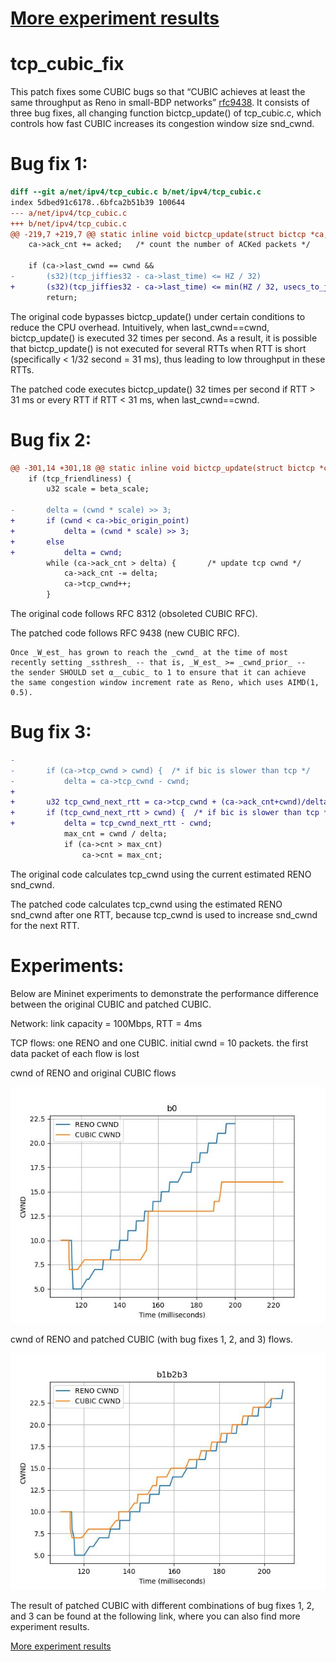 # [More experiment results](more_results.md)

# tcp_cubic_fix

This patch fixes some CUBIC bugs so that  “CUBIC achieves at least the same throughput as Reno in small-BDP networks” [rfc9438](https://www.rfc-editor.org/rfc/rfc9438.html). 
It consists of three bug fixes, all changing function bictcp_update() of tcp_cubic.c, which controls how fast CUBIC increases its congestion window size snd_cwnd. 


# Bug fix 1:


```patch
diff --git a/net/ipv4/tcp_cubic.c b/net/ipv4/tcp_cubic.c
index 5dbed91c6178..6bfca2b51b39 100644
--- a/net/ipv4/tcp_cubic.c
+++ b/net/ipv4/tcp_cubic.c
@@ -219,7 +219,7 @@ static inline void bictcp_update(struct bictcp *ca, u32 cwnd, u32 acked)
 	ca->ack_cnt += acked;	/* count the number of ACKed packets */
 
 	if (ca->last_cwnd == cwnd &&
-	    (s32)(tcp_jiffies32 - ca->last_time) <= HZ / 32)
+	    (s32)(tcp_jiffies32 - ca->last_time) <= min(HZ / 32, usecs_to_jiffies (ca->delay_min)))
 		return;
```

The original code bypasses bictcp_update() under certain conditions to reduce the CPU overhead. Intuitively, when last_cwnd==cwnd, bictcp_update() is executed 32 times per second. As a result, it is possible that bictcp_update() is not executed for several RTTs when RTT is short (specifically < 1/32 second = 31 ms), thus leading to low throughput in these RTTs.

The patched code executes bictcp_update() 32 times per second if RTT > 31 ms or every RTT if RTT < 31 ms, when last_cwnd==cwnd. 

# Bug fix 2:

 
```patch
@@ -301,14 +301,18 @@ static inline void bictcp_update(struct bictcp *ca, u32 cwnd, u32 acked)
 	if (tcp_friendliness) {
 		u32 scale = beta_scale;
 
-		delta = (cwnd * scale) >> 3;
+		if (cwnd < ca->bic_origin_point)
+			delta = (cwnd * scale) >> 3;
+		else
+			delta = cwnd;
 		while (ca->ack_cnt > delta) {		/* update tcp cwnd */
 			ca->ack_cnt -= delta;
 			ca->tcp_cwnd++;
 		}
```

The original code follows RFC 8312 (obsoleted CUBIC RFC).

The patched code follows RFC 9438 (new CUBIC RFC).

```
Once _W_est_ has grown to reach the _cwnd_ at the time of most
recently setting _ssthresh_ -- that is, _W_est_ >= _cwnd_prior_ --
the sender SHOULD set α__cubic_ to 1 to ensure that it can achieve
the same congestion window increment rate as Reno, which uses AIMD(1,
0.5).
```


# Bug fix 3:

 
```patch
-
-		if (ca->tcp_cwnd > cwnd) {	/* if bic is slower than tcp */
-			delta = ca->tcp_cwnd - cwnd;
+		
+		u32 tcp_cwnd_next_rtt = ca->tcp_cwnd + (ca->ack_cnt+cwnd)/delta;
+		if (tcp_cwnd_next_rtt > cwnd) {  /* if bic is slower than tcp */
+			delta = tcp_cwnd_next_rtt - cwnd;
 			max_cnt = cwnd / delta;
 			if (ca->cnt > max_cnt)
 				ca->cnt = max_cnt;
```

The original code calculates tcp_cwnd using the current estimated RENO snd_cwnd.

The patched code calculates tcp_cwnd using the estimated RENO snd_cwnd after one RTT, because tcp_cwnd is used to increase snd_cwnd for the next RTT.

# Experiments:

 

Below are Mininet experiments to demonstrate the performance difference between the original CUBIC and patched CUBIC.

 

Network: link capacity = 100Mbps, RTT = 4ms

TCP flows: one RENO and one CUBIC. initial cwnd = 10 packets. the first data packet of each flow is lost

 
cwnd of RENO and original CUBIC flows

![cwnd of RENO and original CUBIC](https://raw.githubusercontent.com/zmrui/tcp_cubic_fix/main/results/Initial%2010%20CWND/First%20group%20RTT%204ms/b0/renocubic_fixb0.jpg)

 

cwnd of RENO and patched CUBIC (with bug fixes 1, 2, and 3) flows.

![Snd_cwnd of RENO and patched CUBIC](https://raw.githubusercontent.com/zmrui/tcp_cubic_fix/main/results/Initial%2010%20CWND/First%20group%20RTT%204ms/b1b2b3/renocubic_fixb1b2b3.jpg)

 

The result of patched CUBIC with different combinations of bug fixes 1, 2, and 3 can be found at the following link, where you can also find more experiment results.  

[More experiment results](more_results.md)
